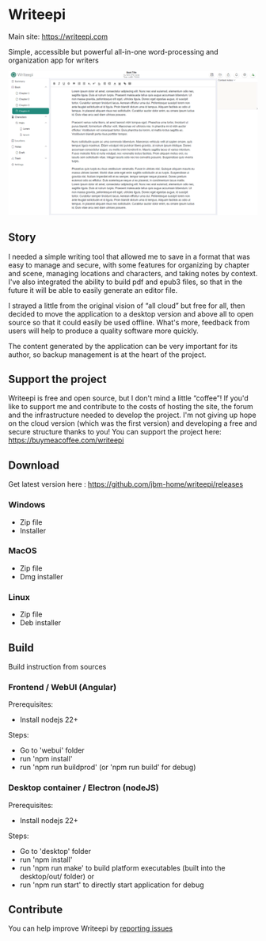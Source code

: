 # Writeepi
Main site: https://writeepi.com

Simple, accessible but powerful all-in-one word-processing and organization app for writers

![screenshot](assets/capture.png)
## Story
I needed a simple writing tool that allowed me to save in a format that was easy to manage and secure, with some features for organizing by chapter and scene, managing locations and characters, and taking notes by context.
I've also integrated the ability to build pdf and epub3 files, so that in the future it will be able to easily generate an editor file.

I strayed a little from the original vision of “all cloud” but free for all, then decided to move the application to a desktop version and above all to open source so that it could easily be used offline. What's more, feedback from users will help to produce a quality software more quickly.

The content generated by the application can be very important for its author, so backup management is at the heart of the project.
## Support the project
Writeepi is free and open source, but I don't mind a little “coffee”! If you'd like to support me and contribute to the costs of hosting the site, the forum and the infrastructure needed to develop the project. I'm not giving up hope on the cloud version (which was the first version) and developing a free and secure structure thanks to you!
You can support the project here: https://buymeacoffee.com/writeepi
## Download
Get latest version here : https://github.com/jbm-home/writeepi/releases
### Windows
- Zip file
- Installer
### MacOS
- Zip file
- Dmg installer
### Linux
- Zip file
- Deb installer
## Build
Build instruction from sources
### Frontend / WebUI (Angular)
Prerequisites:
- Install nodejs 22+

Steps:
- Go to 'webui' folder
- run 'npm install'
- run 'npm run buildprod' (or 'npm run build' for debug)
### Desktop container / Electron (nodeJS)
Prerequisites:
- Install nodejs 22+

Steps:
- Go to 'desktop' folder
- run 'npm install'
- run 'npm run make' to build platform executables (built into the desktop/out/ folder)
or
- run 'npm run start' to directly start application for debug
## Contribute
You can help improve Writeepi by [reporting issues](https://github.com/jbm-home/writeepi/issues)